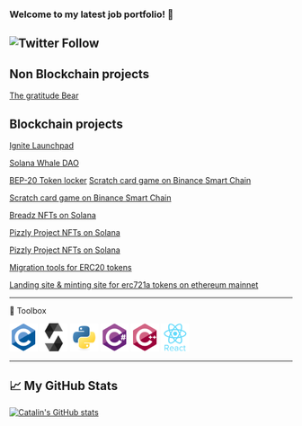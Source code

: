 ### Welcome to my latest job portfolio! 👋
![Twitter Follow](https://img.shields.io/twitter/follow/brandon_ponce1?style=social)
---
## Non Blockchain projects

<a href="https://www.thegratitudebear.com/about-us">The gratitude Bear<a/>
 
## Blockchain projects

<a href="https://www.thegratitudebear.com/about-us">Ignite Launchpad<a/>
 
<a href="nftvoting-frontend.vercel.app">Solana Whale DAO<a/>
 
<a href="token-locker-three.vercel.app">BEP-20 Token locker<a/>
<a href="https://statsapp-theta.vercel.app/lucky-scratch">Scratch card game on Binance Smart Chain<a/>
 
<a href="https://statsapp-theta.vercel.app/lucky-scratch">Scratch card game on Binance Smart Chain<a/>
 
<a href="https://www.breadz.io/">Breadz NFTs on Solana<a/>
 
<a href="www.pizzlybears.io">Pizzly Project NFTs on Solana<a/>
 
<a href="www.pizzlybears.io">Pizzly Project NFTs on Solana<a/>
 
<a href="https://migration.sheebainu.io/">Migration tools for ERC20 tokens<a/>
 
<a href="https://migration.sheebainu.io/">Landing site & minting site for erc721a tokens on ethereum mainnet<a/>





---

🧰 Toolbox

<img src="https://github.com/devicons/devicon/blob/master/icons/c/c-original.svg" alt="C Logo" width="50" height="50"/> <img src="https://github.com/devicons/devicon/blob/master/icons/solidity/solidity-original.svg" alt="Solidity Logo" width="50" height="50"/> <img src="https://github.com/devicons/devicon/blob/master/icons/python/python-original.svg" alt="python" width="50" height="50"/> <img src="https://github.com/devicons/devicon/blob/master/icons/csharp/csharp-original.svg" alt="Solidity Logo" width="50" height="50"/> <img src="https://github.com/devicons/devicon/blob/master/icons/cplusplus/cplusplus-original.svg" alt="C Logo" width="50" height="50"/> <img src="https://github.com/devicons/devicon/blob/master/icons/react/react-original-wordmark.svg" alt="Solidity Logo" width="50" height="50"/>
 

---
## &#x1f4c8; My GitHub Stats

[![Catalin's GitHub stats](https://github-readme-stats.vercel.app/api?username=Br4ndonP0nce&theme=radical)](https://github.com/anuraghazra/github-readme-stats)

